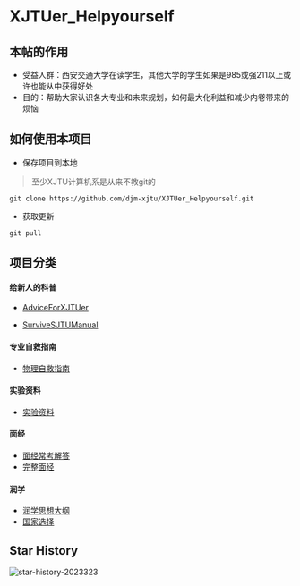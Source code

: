# XJTUer_Helpyourself
 
## 本帖的作用
- 受益人群：西安交通大学在读学生，其他大学的学生如果是985或强211以上或许也能从中获得好处
- 目的：帮助大家认识各大专业和未来规划，如何最大化利益和减少内卷带来的烦恼

## 如何使用本项目
- 保存项目到本地
> 至少XJTU计算机系是从来不教git的
~~~
git clone https://github.com/djm-xjtu/XJTUer_Helpyourself.git
~~~
- 获取更新
~~~
git pull
~~~
## 项目分类

#### 给新人的科普

- [AdviceForXJTUer](https://github.com/djm-xjtu/XJTUer_Helpyourself/blob/main/articles/general_advice_for_XJTUers.md)

- [SurviveSJTUManual](https://github.com/SurviveSJTU/SurviveSJTUManual)

#### 专业自救指南
- [物理自救指南](https://github.com/djm-xjtu/XJTUer_Helpyourself/blob/main/articles/xjtu_physical_advice.md)

#### 实验资料
- [实验资料](https://github.com/cantjie/XJTU-Share)

#### 面经
- [面经常考解答](https://github.com/djm-xjtu/java-interview)
- [完整面经](https://github.com/CyC2018/CS-Notes)

#### 润学
- [润学思想大纲](https://github.com/djm-xjtu/run/)
- [国家选择](https://github.com/djm-xjtu/run/tree/main/%E6%B6%A6%E5%AD%A6%E6%96%B9%E6%B3%95%E8%AE%BA/%E5%90%84%E5%9B%BD%E9%80%89%E6%8B%A9)

## Star History

![star-history-2023323](https://user-images.githubusercontent.com/72679543/227341608-4f659bd5-14ec-48f8-bc1f-0ee210736d2d.png)

